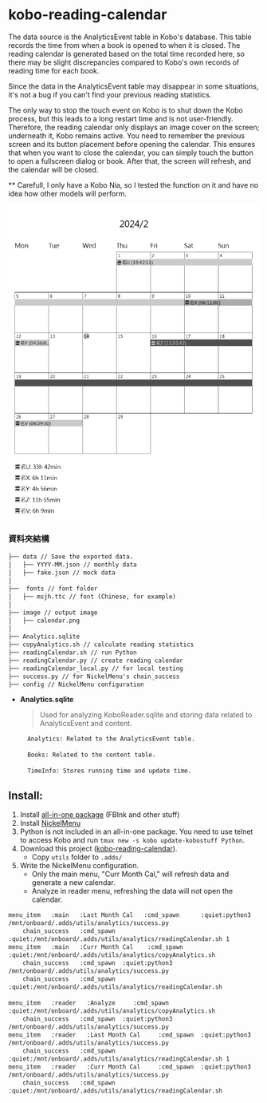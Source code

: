 # kobo-reading-calendar
The data source is the AnalyticsEvent table in Kobo's database. This table records the time from when a book is opened to when it is closed. The reading calendar is generated based on the total time recorded here, so there may be slight discrepancies compared to Kobo's own records of reading time for each book.

Since the data in the AnalyticsEvent table may disappear in some situations, it's not a bug if you can't find your previous reading statistics.

The only way to stop the touch event on Kobo is to shut down the Kobo process, but this leads to a long restart time and is not user-friendly. Therefore, the reading calendar only displays an image cover on the screen; underneath it, Kobo remains active. You need to remember the previous screen and its button placement before opening the calendar. This ensures that when you want to close the calendar, you can simply touch the button to open a fullscreen dialog or book. After that, the screen will refresh, and the calendar will be closed.

** Carefull, I only have a Kobo Nia, so I tested the function on it and have no idea how other models will perform.

![enter image description here](https://raw.githubusercontent.com/hsuan9522/kobo-reading-calendar/master/image/calendar.png)

### 資料夾結構
```
├── data // Save the exported data.
│   ├── YYYY-MM.json // monthly data
│   ├── fake.json // mock data
│  
├──  fonts // font folder
│   ├── msjh.ttc // font (Chinese, for example)
│  
├── image // output image
│   ├── calendar.png
│ 
├── Analytics.sqlite
├── copyAnalytics.sh // calculate reading statistics
├── readingCalendar.sh // run Python
├── readingCalendar.py // create reading calendar
├── readingCalendar_local.py // for local testing
├── success.py // for NickelMenu's chain_success
├── config // NickelMenu configuration
```


* **Analytics.sqlite**
    > Used for analyzing KoboReader.sqlite and storing data related to AnalyticsEvent and content.

        Analytics: Related to the AnalyticsEvent table.
        
        Books: Related to the content table.

        TimeInfo: Stores running time and update time.

## Install:
1. Install [all-in-one package](https://www.mobileread.com/forums/showthread.php?t=254214) (FBInk and other stuff)
2. Install [NickelMenu](https://pgaskin.net/NickelMenu/)
3. Python is not included in an all-in-one package. You need to use telnet to access Kobo and run `tmux new -s kobo update-kobostuff Python`.
4. Download this project ([kobo-reading-calendar](https://github.com/hsuan9522/kobo-reading-calendar/releases/tag/v1.0)).
	*  Copy `utils` folder to `.adds/`
5. Write the NickelMenu configuration.
    * Only the main menu, "Curr Month Cal," will refresh data and generate a new calendar.
    * Analyze in reader menu, refreshing the data will not open the calendar.
```
menu_item   :main   :Last Month Cal   :cmd_spawn      :quiet:python3 /mnt/onboard/.adds/utils/analytics/success.py     
    chain_success   :cmd_spawn   :quiet:/mnt/onboard/.adds/utils/analytics/readingCalendar.sh 1
menu_item   :main   :Curr Month Cal    :cmd_spawn      :quiet:/mnt/onboard/.adds/utils/analytics/copyAnalytics.sh
    chain_success   :cmd_spawn  :quiet:python3 /mnt/onboard/.adds/utils/analytics/success.py
    chain_success   :cmd_spawn  :quiet:/mnt/onboard/.adds/utils/analytics/readingCalendar.sh

menu_item   :reader   :Analyze     :cmd_spawn      :quiet:/mnt/onboard/.adds/utils/analytics/copyAnalytics.sh
    chain_success   :cmd_spawn  :quiet:python3 /mnt/onboard/.adds/utils/analytics/success.py
menu_item   :reader   :Last Month Cal     :cmd_spawn  :quiet:python3 /mnt/onboard/.adds/utils/analytics/success.py     
    chain_success   :cmd_spawn   :quiet:/mnt/onboard/.adds/utils/analytics/readingCalendar.sh 1
menu_item   :reader   :Curr Month Cal     :cmd_spawn  :quiet:python3 /mnt/onboard/.adds/utils/analytics/success.py     
    chain_success   :cmd_spawn   :quiet:/mnt/onboard/.adds/utils/analytics/readingCalendar.sh
```





